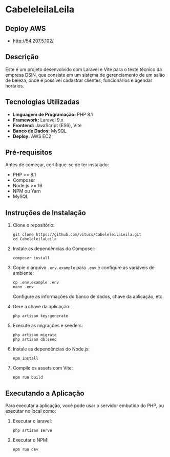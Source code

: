 # CabeleleilaLeila

## Deploy AWS
*   http://54.207.5.102/

## Descrição

Este é um projeto desenvolvido com Laravel e Vite para o teste técnico da empresa DSIN, que consiste em um sistema de gerenciamento de um salão de beleza, onde é possível cadastrar clientes, funcionários e agendar horários.

## Tecnologias Utilizadas

*   **Linguagem de Programação:** PHP 8.1
*   **Framework:** Laravel 9.x
*   **Frontend:** JavaScript (ES6), Vite
*   **Banco de Dados:** MySQL
*   **Deploy:** AWS EC2

## Pré-requisitos

Antes de começar, certifique-se de ter instalado:

*   PHP >= 8.1
*   Composer
*   Node.js >= 16
*   NPM ou Yarn
*   MySQL

## Instruções de Instalação

1.  Clone o repositório:

    ```
    git clone https://github.com/vitucs/CabeleleilaLeila.git
    cd CabeleleilaLeila
    ```

2.  Instale as dependências do Composer:

    ```
    composer install
    ```

3.  Copie o arquivo `.env.example` para `.env` e configure as variáveis de ambiente:

    ```
    cp .env.example .env
    nano .env
    ```

    Configure as informações do banco de dados, chave da aplicação, etc.

4.  Gere a chave da aplicação:

    ```
    php artisan key:generate
    ```

5.  Execute as migrações e seeders:

    ```
    php artisan migrate
    php artisan db:seed
    ```

6.  Instale as dependências do Node.js:

    ```
    npm install
    ```

7.  Compile os assets com Vite:

    ```
    npm run build
    ```

## Executando a Aplicação

Para executar a aplicação, você pode usar o servidor embutido do PHP, ou executar no local como:

1.  Executar o laravel:

    ```
    php artisan serve
    ```

2.  Executar o NPM:

    ```
    npm run dev
    ```

